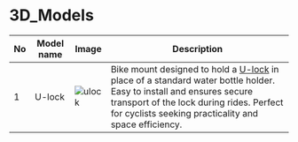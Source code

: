 # 3D_Models

| No | Model name | Image | Description |
|----|------------|-------------|-------|
| 1  | U-lock     | ![ulock](models/ulock_holder.png)| Bike mount designed to hold a [U-lock](https://www.onguardlock.com/category/u-locks/) in place of a standard water bottle holder. Easy to install and ensures secure transport of the lock during rides. Perfect for cyclists seeking practicality and space efficiency.|